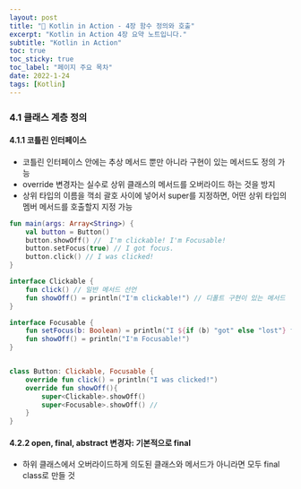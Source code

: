 ```yaml
---
layout: post
title: "📅 Kotlin in Action - 4장 함수 정의와 호출"
excerpt: "Kotlin in Action 4장 요약 노트입니다."
subtitle: "Kotlin in Action"
toc: true
toc_sticky: true
toc_label: "페이지 주요 목차"
date: 2022-1-24
tags: [Kotlin]
---
```


### 4.1 클래스 계층 정의 

#### 4.1.1 코틀린 인터페이스

- 코틀린 인터페이스 안에는 추상 메서드 뿐만 아니라 구현이 있는 메서드도 정의 가능 
- override 변경자는 실수로 상위 클래스의 메서드를 오버라이드 하는 것을 방지
- 상위 타입의 이름을 꺽쇠 괄호 사이에 넣어서 super를 지정하면, 어떤 상위 타입의 멤버 메서드를 호출할지 지정 가능

```kotlin
fun main(args: Array<String>) {
	val button = Button()
    button.showOff() //  I'm clickable! I'm Focusable!
    button.setFocus(true) // I got focus.
    button.click() // I was clicked!
}

interface Clickable {
	fun click() // 일반 메서드 선언
	fun showOff() = println("I'm clickable!") // 디폴트 구현이 있는 메서드
}

interface Focusable {
	fun setFocus(b: Boolean) = println("I ${if (b) "got" else "lost"} focus.")
	fun showOff() = println("I'm Focusable!")
}


class Button: Clickable, Focusable {
	override fun click() = println("I was clicked!")
	override fun showOff(){ 
		super<Clickable>.showOff()
		super<Focusable>.showOff() // 
	}
}
```

#### 4.2.2 open, final, abstract 변경자: 기본적으로 final

- 하위 클래스에서 오버라이드하게 의도된 클래스와 메서드가 아니라면 모두 final class로 만들 것 